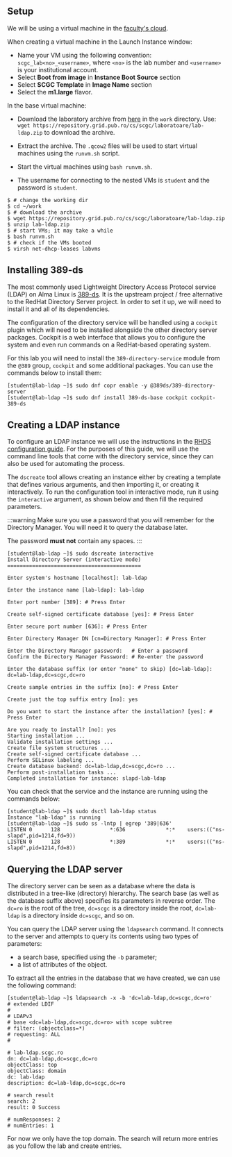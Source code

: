## Setup

We will be using a virtual machine in the [faculty's cloud](http://cloud.grid.pub.ro/).

When creating a virtual machine in the Launch Instance window:
  * Name your VM using the following convention: `scgc_lab<no>_<username>`,
where `<no>` is the lab number and `<username>` is your institutional account.
  * Select **Boot from image** in **Instance Boot Source** section
  * Select **SCGC Template** in **Image Name** section
  * Select the **m1.large** flavor.

In the base virtual machine:
  * Download the laboratory archive from [here](https://repository.grid.pub.ro/cs/scgc/laboratoare/lab-ldap.zip) in the `work` directory.
Use: `wget https://repository.grid.pub.ro/cs/scgc/laboratoare/lab-ldap.zip` to download the archive.

  * Extract the archive.
The `.qcow2` files will be used to start virtual machines using the `runvm.sh` script.
  * Start the virtual machines using `bash runvm.sh`.
  * The username for connecting to the nested VMs is `student` and the password is `student`.

```shell-session
$ # change the working dir
$ cd ~/work
$ # download the archive
$ wget https://repository.grid.pub.ro/cs/scgc/laboratoare/lab-ldap.zip
$ unzip lab-ldap.zip
$ # start VMs; it may take a while
$ bash runvm.sh
$ # check if the VMs booted
$ virsh net-dhcp-leases labvms
```


## Installing 389-ds

The most commonly used Lightweight Directory Access Protocol service (LDAP) on
Alma Linux is [389-ds][]. It is the upstream project / free alternative to
the RedHat Directory Server project. In order to set it up, we will need to
install it and all of its dependencies.

The configuration of the directory service will be handled using a `cockpit`
plugin which will need to be installed alongside the other directory server
packages. Cockpit is a web interface that allows you to configure the system
and even run commands on a RedHat-based operating system.

For this lab you will need to install the `389-directory-service` module from
the `@389` group, `cockpit` and some additional packages. You can use the
commands below to install them:

```shell-session
[student@lab-ldap ~]$ sudo dnf copr enable -y @389ds/389-directory-server
[student@lab-ldap ~]$ sudo dnf install 389-ds-base cockpit cockpit-389-ds
```


## Creating a LDAP instance

To configure an LDAP instance we will use the instructions in the
[RHDS configuration guide][]. For the purposes of this guide, we will use the
command line tools that come with the directory service, since they can also be
used for automating the process.

The `dscreate` tool allows creating an instance either by creating a template
that defines various arguments, and then importing it, or creating it
interactively. To run the configuration tool in interactive mode, run it using
the `interactive` argument, as shown below and then fill the required
parameters.

:::warning
Make sure you use a password that you will remember for the Directory Manager.
You will need it to query the database later.

The password **must not** contain any spaces.
:::

```shell-session
[student@lab-ldap ~]$ sudo dscreate interactive
Install Directory Server (interactive mode)
===========================================

Enter system's hostname [localhost]: lab-ldap

Enter the instance name [lab-ldap]: lab-ldap

Enter port number [389]: # Press Enter

Create self-signed certificate database [yes]: # Press Enter

Enter secure port number [636]: # Press Enter

Enter Directory Manager DN [cn=Directory Manager]: # Press Enter

Enter the Directory Manager password:   # Enter a password
Confirm the Directory Manager Password: # Re-enter the password

Enter the database suffix (or enter "none" to skip) [dc=lab-ldap]: dc=lab-ldap,dc=scgc,dc=ro

Create sample entries in the suffix [no]: # Press Enter

Create just the top suffix entry [no]: yes

Do you want to start the instance after the installation? [yes]: # Press Enter

Are you ready to install? [no]: yes
Starting installation ...
Validate installation settings ...
Create file system structures ...
Create self-signed certificate database ...
Perform SELinux labeling ...
Create database backend: dc=lab-ldap,dc=scgc,dc=ro ...
Perform post-installation tasks ...
Completed installation for instance: slapd-lab-ldap
```

You can check that the service and the instance are running using the commands
below:

```shell-session
[student@lab-ldap ~]$ sudo dsctl lab-ldap status
Instance "lab-ldap" is running
[student@lab-ldap ~]$ sudo ss -lntp | egrep '389|636'
LISTEN 0      128                *:636             *:*    users:(("ns-slapd",pid=1214,fd=9))
LISTEN 0      128                *:389             *:*    users:(("ns-slapd",pid=1214,fd=8))
```


## Querying the LDAP server

The directory server can be seen as a database where the data is distributed
in a tree-like (directory) hierarchy. The search base (as well as the database
suffix above) specifies its parameters in reverse order. The `dc=ro` is the
root of the tree, `dc=scgc` is a directory inside the root, `dc=lab-ldap` is a
directory inside `dc=scgc`, and so on.

You can query the LDAP server using the `ldapsearch` command. It connects to
the server and attempts to query its contents using two types of parameters:
 * a search base, specified using the `-b` parameter;
 * a list of attributes of the object.

To extract all the entries in the database that we have created, we can use the
following command:

```shell-session
[student@lab-ldap ~]$ ldapsearch -x -b 'dc=lab-ldap,dc=scgc,dc=ro'
# extended LDIF
#
# LDAPv3
# base <dc=lab-ldap,dc=scgc,dc=ro> with scope subtree
# filter: (objectclass=*)
# requesting: ALL
#

# lab-ldap.scgc.ro
dn: dc=lab-ldap,dc=scgc,dc=ro
objectClass: top
objectClass: domain
dc: lab-ldap
description: dc=lab-ldap,dc=scgc,dc=ro

# search result
search: 2
result: 0 Success

# numResponses: 2
# numEntries: 1
```

For now we only have the top domain. The search will return more entries as you
follow the lab and create entries.


[389-ds]: https://www.port389.org/index.html
[RHDS configuration guide]: https://access.redhat.com/documentation/en-us/red_hat_directory_server/11/html/installation_guide/assembly_setting-up-a-new-directory-server-instance_installation-guide#proc_creating-an-instance-using-the-interactive-installer_assembly_setting-up-a-new-instance-on-the-command-line-using-the-interactive-installer
